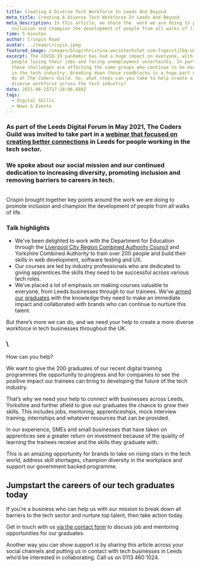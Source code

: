 ```yaml
---
title: Creating A Diverse Tech Workforce In Leeds And Beyond
meta_title: Creating A Diverse Tech Workforce In Leeds And Beyond
meta_description: In this article, we share the  work we are doing to promote
  inclusion and champion the development of people from all walks of life
time: 5 minutes
author: Crispin Read
avatar: ../team/crispin.jpeg
featured_image: /images/blog/christina-wocintechchat-com-fvgecvtjlbq-unsplash.jpg
excerpt: The COVID-19 pandemic has had a huge impact on everyone, with lots of
  people losing their jobs and facing unemployment uncertainty. In particular,
  these challenges are affecting the same groups who continue to be marginalised
  in the tech industry. Breaking down those roadblocks is a huge part of what we
  do at The Coders Guild. So, what steps can you take to help create a more
  diverse workforce across the tech industry?
date: 2021-06-25T17:28:06.849Z
tags:
  - Digital Skills
  - News & Events
---
```

### As part of the Leeds Digital Forum in May 2021, The Coders Guild was invited to take part in a [webinar that focused on creating better connections](https://www.youtube.com/watch?v=rXeMoDGCgEw) in Leeds for people working in the tech sector.

### We spoke about our social mission and our continued dedication to increasing diversity, promoting inclusion and removing barriers to careers in tech.

\
Crispin brought together key points around the work we are doing to promote inclusion and champion the development of people from all walks of life.



### Talk highlights

* We’ve been delighted to work with the Department for Education through the [Liverpool City Region Combined Authority Council](https://thecodersguild.org.uk/blog/liverpool-city-region-to-receive-an-extension-of-digital-skills-courses-into-the-summer-of-2021/) and Yorkshire Combined Authority to train over 200 people and build their skills in web development, software testing and UX.
* Our courses are led by industry professionals who are dedicated to giving apprentices the skills they need to be successful across various tech roles.
* We’ve placed a lot of emphasis on making courses valuable to everyone, from Leeds businesses through to our trainees. We’ve [armed our graduates](https://thecodersguild.org.uk/apprenticeships/) with the knowledge they need to make an immediate impact and collaborated with brands who can continue to nurture this talent. 

But there’s more we can do, and we need your help to create a more diverse workforce in tech businesses throughout the UK.

### \
How can you help? 

We want to give the 200 graduates of our recent digital training programmes the opportunity to progress and for companies to see the positive impact our trainees can bring to developing the future of the tech industry.

That’s why we need your help to connect with businesses across Leeds, Yorkshire and further afield to give our graduates the chance to grow their skills. This includes jobs, mentoring, apprenticeships, mock interview training, internships and whatever resources that can be provided. 

In our experience, SMEs and small businesses that have taken on apprentices see a greater return on investment because of the quality of learning the trainees receive and the skills they graduate with.

This is an amazing opportunity for brands to take on rising stars in the tech world, address skill shortages, champion diversity in the workplace and support our government backed programme. 

## Jumpstart the careers of our tech graduates today

If you’re a business who can help us with our mission to break down all barriers to the tech sector and nurture top talent, then take action today.

Get in touch with us [via the contact form](https://thecodersguild.org.uk/contact-us/) to discuss job and mentoring opportunities for our graduates.

Another way you can show support is by sharing this article across your social channels and putting us in contact with tech businesses in Leeds who’d be interested in collaborating. Call us on 0113 460 1024.